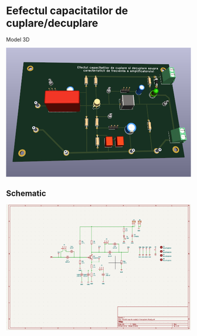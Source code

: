 # Eefectul capacitatilor de cuplare/decuplare

Model 3D

![](docs/3dmodel.png)

## Schematic
![](docs/schematic.png)

